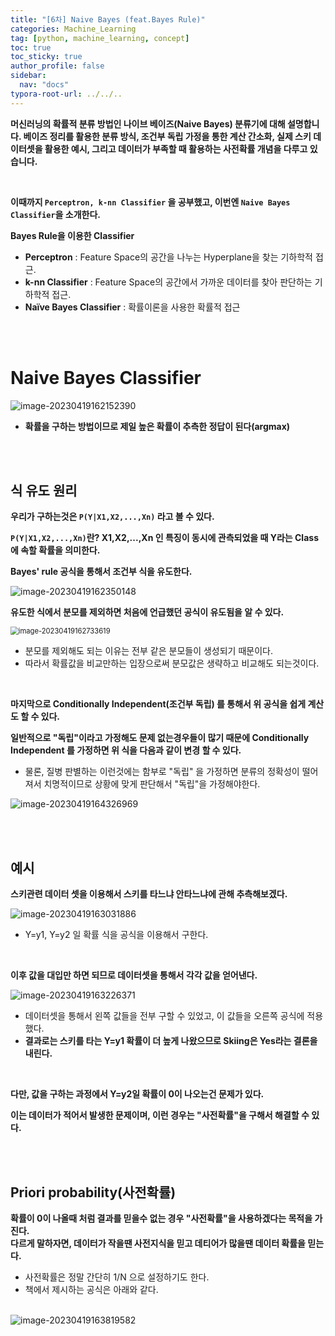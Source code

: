 ```yaml
---
title: "[6차] Naive Bayes (feat.Bayes Rule)"
categories: Machine_Learning
tag: [python, machine_learning, concept]
toc: true
toc_sticky: true
author_profile: false
sidebar:
  nav: "docs"
typora-root-url: ../../..
---
```




**머신러닝의 확률적 분류 방법인 나이브 베이즈(Naive Bayes) 분류기에 대해 설명합니다. 베이즈 정리를 활용한 분류 방식, 조건부 독립 가정을 통한 계산 간소화, 실제 스키 데이터셋을 활용한 예시, 그리고 데이터가 부족할 때 활용하는 사전확률 개념을 다루고 있습니다.**

<br>

**이때까지 `Perceptron, k-nn Classifier` 을 공부했고, 이번엔 `Naive Bayes Classifier`을 소개한다.**

**Bayes Rule을 이용한 Classifier**

* **Perceptron** : Feature Space의 공간을 나누는 Hyperplane을 찾는 기하학적 접근.
* **k-nn Classifier** : Feature Space의 공간에서 가까운 데이터를 찾아 판단하는 기하학적 접근.
* **Naïve Bayes Classifier** : 확률이론을 사용한 확률적 접근

<br><br>

# Naive Bayes Classifier
<img src="/images/2023-04-07-[6장] Naive Bayes (feat.Bayes Rule)/image-20230419162152390.png" alt="image-20230419162152390"  />

* **확률을 구하는 방법이므로 제일 높은 확률이 추측한 정답이 된다(argmax)**

<br><br>

## 식 유도 원리

**우리가 구하는것은 `P(Y|X1,X2,...,Xn)` 라고 볼 수 있다.**

**`P(Y|X1,X2,...,Xn)`란? X1,X2,...,Xn 인 특징이 동시에 관측되었을 때 Y라는 Class에 속할 확률을 의미한다.** 

**Bayes' rule 공식을 통해서 조건부 식을 유도한다.**

<img src="/images/2023-04-07-[6장] Naive Bayes (feat.Bayes Rule)/image-20230419162350148.png" alt="image-20230419162350148"  /> 

<br>

**유도한 식에서 분모를 제외하면 처음에 언급했던 공식이 유도됨을 알 수 있다.**

<img src="/images/2023-04-07-[6장] Naive Bayes (feat.Bayes Rule)/image-20230419162733619.png" alt="image-20230419162733619" style="zoom:80%;" /> 

* 분모를 제외해도 되는 이유는 전부 같은 분모들이 생성되기 때문이다.
* 따라서 확률값을 비교만하는 입장으로써 분모값은 생략하고 비교해도 되는것이다.

<br>

**마지막으로 Conditionally Independent(조건부 독립) 를 통해서 위 공식을 쉽게 계산도 할 수 있다.**

**일반적으로 "독립"이라고 가정해도 문제 없는경우들이 많기 때문에 Conditionally Independent 를 가정하면 위 식을 다음과 같이 변경 할 수 있다.**

* 물론, 질병 판별하는 이런것에는 함부로 "독립" 을 가정하면 분류의 정확성이 떨어져서 치명적이므로 상황에 맞게 판단해서 "독립"을 가정해야한다.

<img src="/images/2023-04-07-[6장] Naive Bayes (feat.Bayes Rule)/image-20230419164326969.png" alt="image-20230419164326969"  />

<br><br>

## 예시

**스키관련 데이터 셋을 이용해서 스키를 타느냐 안타느냐에 관해 추측해보겠다.**

<img src="/images/2023-04-07-[6장] Naive Bayes (feat.Bayes Rule)/image-20230419163031886.png" alt="image-20230419163031886"  />

* Y=y1, Y=y2 일 확률 식을 공식을 이용해서 구한다.

<br>

**이후 값을 대입만 하면 되므로 데이터셋을 통해서 각각 값을 얻어낸다.**

<img src="/images/2023-04-07-[6장] Naive Bayes (feat.Bayes Rule)/image-20230419163226371.png" alt="image-20230419163226371"  />

* 데이터셋을 통해서 왼쪽 값들을 전부 구할 수 있었고, 이 값들을 오른쪽 공식에 적용했다.
* **결과로는 스키를 타는 Y=y1 확률이 더 높게 나왔으므로 Skiing은 Yes라는 결론을 내린다.**

<br>

**다만, 값을 구하는 과정에서 Y=y2일 확률이 0이 나오는건 문제가 있다.**  

**이는 데이터가 적어서 발생한 문제이며, 이런 경우는 "사전확률"을 구해서 해결할 수 있다.**

<br><br>

## Priori probability(사전확률)

**확률이 0이 나올때 처럼 결과를 믿을수 없는 경우 "사전확률"을 사용하겠다는 목적을 가진다.**  
**다르게 말하자면, 데이터가 작을땐 사전지식을 믿고 데티어가 많을땐 데이터 확률을 믿는다.**

* 사전확률은 정말 간단히 1/N 으로 설정하기도 한다.
* 책에서 제시하는 공식은 아래와 같다.

<br>

<img src="/images/2023-04-07-[6장] Naive Bayes (feat.Bayes Rule)/image-20230419163819582.png" alt="image-20230419163819582"  />

